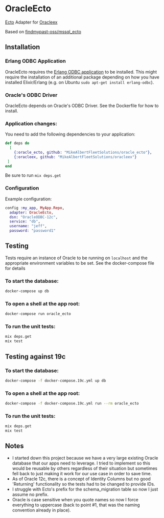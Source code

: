 # OracleEcto

[Ecto](https://github.com/elixir-ecto/ecto) Adapter for [Oracleex](https://github.com/MikeAlbertFleetSolutions/oracleex)

Based on [findmypast-oss/mssql_ecto](https://github.com/findmypast-oss/mssql_ecto)

## Installation

### Erlang ODBC Application

OracleEcto requires the [Erlang ODBC application](http://erlang.org/doc/man/odbc.html) to be installed.
This might require the installation of an additional package depending on how you have installed Elixir/Erlang (e.g. on Ubuntu `sudo apt-get install erlang-odbc`).

### Oracle's ODBC Driver

OracleEcto depends on Oracle's ODBC Driver.  See the Dockerfile for how to install.

### Application changes:

You need to add the following dependencies to your application:

```elixir
def deps do
  [
    {:oracle_ecto, github: "MikeAlbertFleetSolutions/oracle_ecto"},
    {:oracleex, github: "MikeAlbertFleetSolutions/oracleex"}
 ]
end
```

Be sure to run `mix deps.get`

### Configuration

Example configuration:

```elixir
config :my_app, MyApp.Repo,
  adapter: OracleEcto,
  dsn: "OracleODBC-12c",
  service: "db",
  username: "jeff",
  password: "password1"
```

## Testing

Tests require an instance of Oracle to be running on `localhost` and the appropriate environment
variables to be set.  See the docker-compose file for details

### To start the database:

```bash
docker-compose up db
```

### To open a shell at the app root:

```bash
docker-compose run oracle_ecto
```

### To run the unit tests:

```bash
mix deps.get
mix test
```

## Testing against 19c

### To start the database:

```bash
docker-compose -f docker-compose.19c.yml up db
```

### To open a shell at the app root:

```bash
docker-compose -f docker-compose.19c.yml run --rm oracle_ecto
```

### To run the unit tests:

```bash
mix deps.get
mix test
```

## Notes

* I started down this project because we have a very large existing Oracle database that our apps need to leverage.  I tried to implement so this would be reusable by others regardless of their situation but sometimes fell back to just making it work for our use case in order to save time.
* As of Oracle 12c, there is a concept of Identity Columns but no good 'Returning' functionality so the tests had to be changed to provide IDs.
* I struggle with Ecto's prefix for the schema_migration table so now I just assume no prefix.
* Oracle is case sensitive when you quote names so now I force everything to uppercase (back to point #1, that was the naming convention already in place).
